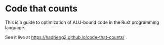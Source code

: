 # Code that counts

This is a guide to optimization of ALU-bound code in the Rust programming language.

See it live at https://hadrieng2.github.io/code-that-counts/ .
